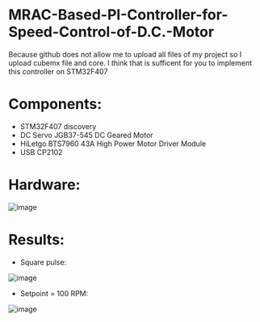 # MRAC-Based-PI-Controller-for-Speed-Control-of-D.C.-Motor

Because github does not allow me to upload all files of my project so I upload cubemx file and core. I think that is sufficent for you to implement this controller on STM32F407

# Components:
- STM32F407 discovery
- DC Servo JGB37-545 DC Geared Motor
- HiLetgo BTS7960 43A High Power Motor Driver Module
- USB CP2102

# Hardware:

![image](https://user-images.githubusercontent.com/69660620/116704851-12f49580-a9f6-11eb-9324-38dbbc69a14d.png)

# Results:

- Square pulse:

![image](https://user-images.githubusercontent.com/69660620/116705055-55b66d80-a9f6-11eb-9b26-1b38e0973f50.png)

- Setpoint = 100 RPM:

![image](https://user-images.githubusercontent.com/69660620/116705158-6e268800-a9f6-11eb-8330-8daa136dff84.png)
